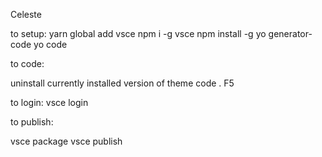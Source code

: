 Celeste

to setup:
yarn global add vsce
npm i -g vsce
npm install -g yo generator-code
yo code

to code:

uninstall currently installed version of theme
code .
F5

to login:
vsce login

to publish: 

vsce package
vsce publish
